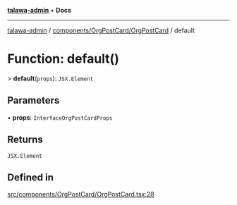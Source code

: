 [**talawa-admin**](../../../../README.md) • **Docs**

***

[talawa-admin](../../../../modules.md) / [components/OrgPostCard/OrgPostCard](../README.md) / default

# Function: default()

\> **default**(`props`): `JSX.Element`

## Parameters

• **props**: `InterfaceOrgPostCardProps`

## Returns

`JSX.Element`

## Defined in

[src/components/OrgPostCard/OrgPostCard.tsx:28](https://github.com/PalisadoesFoundation/talawa-admin/blob/7496bb3a4c3730e7e3caee73f8bf91c3031e4ae6/src/components/OrgPostCard/OrgPostCard.tsx#L28)
